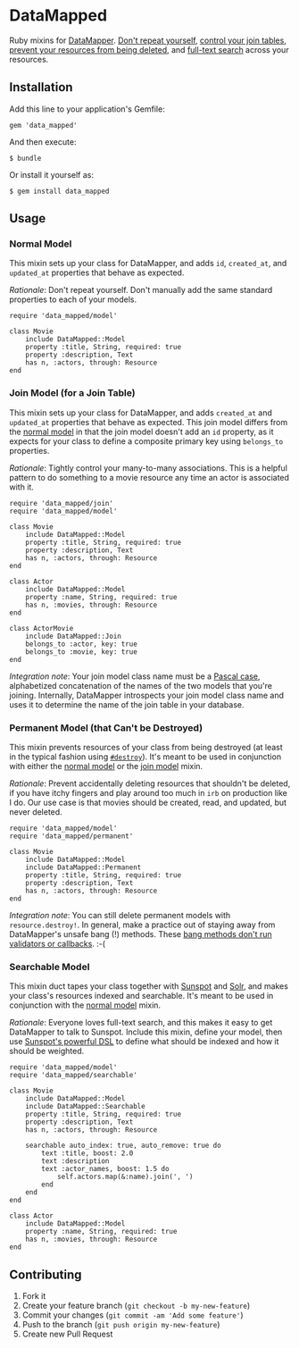 # DataMapped

Ruby mixins for [DataMapper](http://datamapper.org/).
[Don't repeat yourself](#normal-model),
[control your join tables](#join-model-for-a-join-table),
[prevent your resources from being deleted](#permanent-model-that-cant-be-destroyed),
and [full-text search](#searchable-model) across your resources.



## Installation

Add this line to your application's Gemfile:

    gem 'data_mapped'

And then execute:

    $ bundle

Or install it yourself as:

    $ gem install data_mapped



## Usage

### Normal Model

This mixin sets up your class for DataMapper, and adds `id`, `created_at`, and
`updated_at` properties that behave as expected.

*Rationale*: Don't repeat yourself.  Don't manually add the same standard
properties to each of your models.

    require 'data_mapped/model'
    
    class Movie
		include DataMapped::Model
		property :title, String, required: true
		property :description, Text
		has n, :actors, through: Resource
    end

### Join Model (for a Join Table)

This mixin sets up your class for DataMapper, and adds `created_at` and
`updated_at` properties that behave as expected.  This join model differs from
the [normal model](#normal-model) in that the join model doesn't add an `id`
property, as it expects for your class to define a composite primary key using
`belongs_to` properties.

*Rationale*: Tightly control your many-to-many associations.  This is a
helpful pattern to do something to a movie resource any time an actor is
associated with it.

	require 'data_mapped/join'
	require 'data_mapped/model'
    
	class Movie
		include DataMapped::Model
		property :title, String, required: true
		property :description, Text
		has n, :actors, through: Resource
	end
    
	class Actor
		include DataMapped::Model
		property :name, String, required: true
		has n, :movies, through: Resource
	end
    
	class ActorMovie
		include DataMapped::Join
		belongs_to :actor, key: true
		belongs_to :movie, key: true
	end

*Integration note*: Your join model class name must be a
[Pascal case](http://c2.com/cgi/wiki?PascalCase), alphabetized concatenation
of the names of the two models that you're joining.  Internally, DataMapper
introspects your join model class name and uses it to determine the name of
the join table in your database.

### Permanent Model (that Can't be Destroyed)

This mixin prevents resources of your class from being destroyed (at least in
the typical fashion using
[`#destroy`](http://rubydoc.info/github/datamapper/dm-core/master/DataMapper/Resource#destroy-instance_method)).
It's meant to be used in conjunction with either the
[normal model](#normal-model) or the
[join model](#join-model-for-a-join-table) mixin.

*Rationale*: Prevent accidentally deleting resources that shouldn't be
deleted, if you have itchy fingers and play around too much in `irb` on
production like I do.  Our use case is that movies should be created, read,
and updated, but never deleted.

	require 'data_mapped/model'
	require 'data_mapped/permanent'
	
	class Movie
		include DataMapped::Model
		include DataMapped::Permanent
		property :title, String, required: true
		property :description, Text
		has n, :actors, through: Resource
	end

*Integration note*: You can still delete permanent models with
`resource.destroy!`.  In general, make a practice out of staying away from
DataMapper's unsafe bang (!) methods.  These
[bang methods don't run validators or callbacks](http://datamapper.org/docs/create_and_destroy.html).
:-(

### Searchable Model

This mixin duct tapes your class together with
[Sunspot](http://sunspot.github.io/) and
[Solr](https://lucene.apache.org/solr/), and makes your class's resources
indexed and searchable.  It's meant to be used in conjunction with the
[normal model](#normal-model) mixin.

*Rationale*: Everyone loves full-text search, and this makes it easy to get
DataMapper to talk to Sunspot.  Include this mixin, define your model, then
use
[Sunspot's powerful DSL](http://sunspot.github.io/docs/index.html#Indexing_In_Depth)
to define what should be indexed and how it should be weighted.

	require 'data_mapped/model'
	require 'data_mapped/searchable'
	
	class Movie
		include DataMapped::Model
		include DataMapped::Searchable
		property :title, String, required: true
		property :description, Text
		has n, :actors, through: Resource
		
		searchable auto_index: true, auto_remove: true do
			text :title, boost: 2.0
			text :description
			text :actor_names, boost: 1.5 do
				self.actors.map(&:name).join(', ')
			end
		end
	end
	
	class Actor
		include DataMapped::Model
		property :name, String, required: true
		has n, :movies, through: Resource
	end



## Contributing

1. Fork it
2. Create your feature branch (`git checkout -b my-new-feature`)
3. Commit your changes (`git commit -am 'Add some feature'`)
4. Push to the branch (`git push origin my-new-feature`)
5. Create new Pull Request
